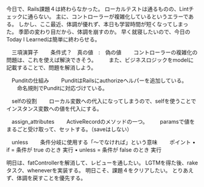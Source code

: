 今日で、Rails課題４は終わらなかった。
ローカルテストは通るものの、Lintチェックに通らない。
主に、コントローラーが複雑化しているというエラーである。
しかし、ここ最近、体調が優れず、本日も学習時間が短くなってしまった。
季節の変わり目だから、体調を崩すのか。
早く就寝したいので、今日のToday I Learnedは簡単に終わらせる。

　三項演算子
　　条件式？　真の値　:　偽の値
　　コントローラーの複雑化の問題は、これを使えば解決できそう。
　　また、ビジネスロジックをmodelに記載することで、問題を解消しよう。

　Punditの仕組み
　　PunditはRailsにauthorizeヘルパーを追加している。
　　命名規則でPunditに対応づけている。

　selfの役割
　　ローカル変数への代入になってしまうので、selfを使うことでインスタンス変数への値を代入にする。

　assign_attributes
　　ActiveRecordのメソッドの一つ。
　　paramsで値をまるごと受け取って、セットする。（saveはしない）

　unless
　　条件分岐に使用する「〜でなければ」という意味
　　ポイント
	•	if = 条件が true のとき 実行
	•	unless = 条件が false のとき 実行

明日は、fatControllerを解消して、レビューを通したい。
LGTMを得た後、rakeタスク、wheneverを実装する。
明日こそ、課題４をクリアしたい。
とりあえず、体調を戻すことを優先する。